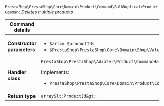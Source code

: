 `PrestaShop\PrestaShop\Core\Domain\Product\Command\BulkDuplicateProductCommand`
_Deletes multiple products_

| Command details            |    |
| -------------------------- | -- |
| **Constructor parameters** | <ul> <li>`$array $productIds`</li>  <li>`$PrestaShop\PrestaShop\Core\Domain\Shop\ValueObject\ShopConstraint $shopConstraint`</li> </ul> |
| **Handler class**          | `PrestaShop\PrestaShop\Adapter\Product\CommandHandler\BulkDuplicateProductHandler`  <p> Implements: </p> <ul>  <li>`PrestaShop\PrestaShop\Core\Domain\Product\CommandHandler\BulkDuplicateProductHandlerInterface`</li>  |
| **Return type** |  `array&lt;ProductId&gt;`  |
